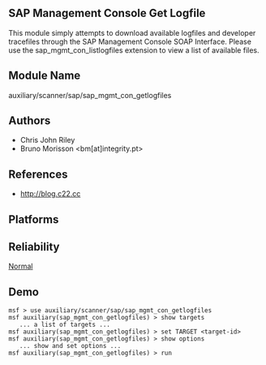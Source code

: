 ## SAP Management Console Get Logfile

This module simply attempts to download available logfiles 
and developer tracefiles through the SAP Management Console 
SOAP Interface. Please use the sap_mgmt_con_listlogfiles 
extension to view a list of available files.


## Module Name
auxiliary/scanner/sap/sap_mgmt_con_getlogfiles

## Authors
* Chris John Riley
* Bruno Morisson <bm[at]integrity.pt>


## References
* http://blog.c22.cc




## Platforms


## Reliability
[Normal](https://github.com/rapid7/metasploit-framework/wiki/Exploit-Ranking)

## Demo

```
msf > use auxiliary/scanner/sap/sap_mgmt_con_getlogfiles
msf auxiliary(sap_mgmt_con_getlogfiles) > show targets
   ... a list of targets ...
msf auxiliary(sap_mgmt_con_getlogfiles) > set TARGET <target-id>
msf auxiliary(sap_mgmt_con_getlogfiles) > show options
   ... show and set options ...
msf auxiliary(sap_mgmt_con_getlogfiles) > run
```
    
    